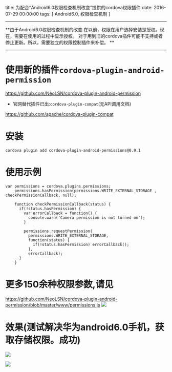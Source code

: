 title: 为配合“Android6.0权限检查机制改变”提供的cordova权限插件
date: 2016-07-29 00:00:00
tags: [ Android6.0, 权限检查机制 ]


---


**由于Android6.0权限检查机制的改变.在以前，权限在用户选择安装是授权。现在，需要在使用的过程中显示授权。
对于用到旧的cordova插件可能不支持或者停止更新。所以，需要独立的权限控制插件来补偿。 **


---


# 使用新的插件`cordova-plugin-android-permission`
https://github.com/NeoLSN/cordova-plugin-android-permission


- 官网替代插件已出:`cordova-plugin-compat`(无API调用文档)

https://github.com/apache/cordova-plugin-compat


# 安装

```
cordova plugin add cordova-plugin-android-permissions@0.9.1

```
# 使用示例
```
var permissions = cordova.plugins.permissions;
    permissions.hasPermission(permissions.WRITE_EXTERNAL_STORAGE , checkPermissionCallback, null);
 
    function checkPermissionCallback(status) {
      if(!status.hasPermission) {
        var errorCallback = function() {
          console.warn('Camera permission is not turned on');
        }
 
        permissions.requestPermission(
          permissions.WRITE_EXTERNAL_STORAGE,
          function(status) {
            if(!status.hasPermission) errorCallback();
          },
          errorCallback);
      }
    }
```
# 更多150余种权限参数,请见
https://github.com/NeoLSN/cordova-plugin-android-permission/blob/master/www/permissions.js
![](http://7xnbs3.com1.z0.glb.clouddn.com/17-8-12/33817408.jpg)

 


# 效果(测试解决华为android6.0手机，获取存储权限。成功)


![](http://7xnbs3.com1.z0.glb.clouddn.com/16-7-30/33998655.jpg)

![]( http://7xnbs3.com1.z0.glb.clouddn.com/16-7-30/95736569.jpg)
 
   <!-- more -->
